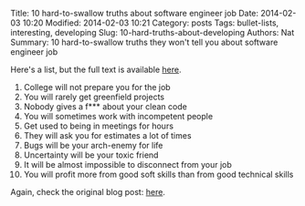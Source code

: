 Title: 10 hard-to-swallow truths about software engineer job
Date: 2014-02-03 10:20
Modified: 2014-02-03 10:21
Category: posts
Tags: bullet-lists, interesting, developing
Slug: 10-hard-truths-about-developing
Authors: Nat
Summary: 10 hard-to-swallow truths they won't tell you about software engineer job

Here's a list, but the full text is available [here](https://www.mensurdurakovic.com/hard-to-swallow-truths-they-wont-tell-you-about-software-engineer-job/).


1. College will not prepare you for the job
2. You will rarely get greenfield projects
3. Nobody gives a f*** about your clean code
4. You will sometimes work with incompetent people
5. Get used to being in meetings for hours
6. They will ask you for estimates a lot of times
7. Bugs will be your arch-enemy for life
8. Uncertainty will be your toxic friend
9. It will be almost impossible to disconnect from your job
10. You will profit more from good soft skills than from good technical skills

Again, check the original blog post: [here](https://www.mensurdurakovic.com/hard-to-swallow-truths-they-wont-tell-you-about-software-engineer-job/).
